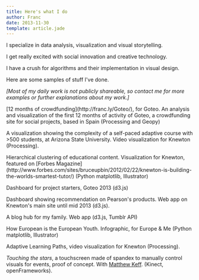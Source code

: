 ```yaml
---
title: Here's what I do
author: Franc
date: 2013-11-30
template: article.jade
---
```


I specialize in data analysis, visualization and visual storytelling.

I get really excited with social innovation and creative technology. 

I have a crush for algorithms and their implementation in visual design.

Here are some samples of stuff I've done. 

*[Most of my daily work is not publicly shareable, so contact me for more examples or further explanations about my work.]*

<div id="work_wrap" class="content-wrap" style="min-height: 600px">
	<div>
		<div class="work_tile">
			<div class="work_tile_top" style="background-image: url('/css/images/goteando.gif')"></div>
			<div class="work_tile_bottom" style=""><p>[12 months of crowdfunding](http://franc.ly/Goteo/), for Goteo. An analysis and visualization of the first 12 months of activity of Goteo, a crowdfunding site for social projects, based in Spain (Processing and Geopy)</p></div>
		</div>
		<div class="work_tile">
			<div class="work_tile_top" style="background-image: url('/css/images/readiness.gif')"></div>
			<div class="work_tile_bottom"><p>A visualization showing the complexity of a self-paced adaptive course with >500 students, at Arizona State University. Video visualization for Knewton (Processing).</p></div>
		</div>
		<div class="work_tile">
			<div class="work_tile_top" style="background-image: url('/css/images/cluster-small.png')"></div>
			<div class="work_tile_bottom"><p>Hierarchical clustering of educational content. Visualization for Knewton, featured on [Forbes Magazine](http://www.forbes.com/sites/bruceupbin/2012/02/22/knewton-is-building-the-worlds-smartest-tutor/) (Python matplotlib, Illustrator)</p></div>
		</div>
		<div class="work_tile">
			<div class="work_tile_top" style="background-image: url('/css/images/goteoAnalytics.png')"></div>		
			<div class="work_tile_bottom"><p>Dashboard for project starters, Goteo 2013 (d3.js)</p></div>
		</div>
		<div class="work_tile">
			<div class="work_tile_top" style="background-image: url('/css/images/pearsonMarketingDash.png')"></div>
			<div class="work_tile_bottom"><p>Dashboard showing recommendation on Pearson's products. Web app on Knewton's main site until mid 2013 (d3.js).</p></div>
		</div>
		<div class="work_tile">
			<div class="work_tile_top" style="background-image: url('/css/images/campsfebrer.png')"></div>
			<div class="work_tile_bottom"><p>A blog hub for my family. Web app (d3.js, Tumblr API)</p></div>
		</div>
		<div class="work_tile">
			<div class="work_tile_top" style="background-image: url('/css/images/eandm-small.png')"></div>
			<div class="work_tile_bottom"><p>How European is the European Youth. Infographic, for Europe & Me (Python matplotlib, Illustrator)</p></div>
		</div>
		<div class="work_tile">
			<div class="work_tile_top" style="background-image: url('/css/images/lpath-small.png')"></div>
			<div class="work_tile_bottom"><p>Adaptive Learning Paths, video visualization for Knewton (Processing).</p></div>
		</div>
		<div class="work_tile">
			<div class="work_tile_top" style="background-image: url('/css/images/machine.gif')"></div>
			<div class="work_tile_bottom"><p><i>Touching the stars</i>, a touchscreen made of spandex to manually control visuals for events, proof of concept. With <a href="http://municipalvideoservice.com/">Matthew Keff</a>. (Kinect, openFrameworks).</p></div>
		</div>
	</div>
</div>

<script> 
	(function() {
		/*$(".work_tile_top").on("mouseover", function () {
			$(this).css({
				opacity: 0.8,
			    WebkitTransition : 'opacity .2s ease-in-out',
			    MozTransition    : 'opacity .2s ease-in-out',
			    MsTransition     : 'opacity .2s ease-in-out',
			    OTransition      : 'opacity .2s ease-in-out',
			    transition       : 'opacity .2s ease-in-out',
			});
		});
		$(".work_tile_top").on("mouseout", function () {
			$(this).css("opacity", 0)
		})		*/
	})();
</script>